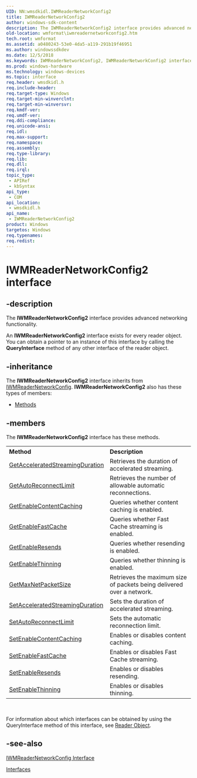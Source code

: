 ```yaml
---
UID: NN:wmsdkidl.IWMReaderNetworkConfig2
title: IWMReaderNetworkConfig2
author: windows-sdk-content
description: The IWMReaderNetworkConfig2 interface provides advanced networking functionality.An IWMReaderNetworkConfig2 interface exists for every reader object.
old-location: wmformat\iwmreadernetworkconfig2.htm
tech.root: wmformat
ms.assetid: a0480243-53e0-4da5-a119-291b19f46951
ms.author: windowssdkdev
ms.date: 12/5/2018
ms.keywords: IWMReaderNetworkConfig2, IWMReaderNetworkConfig2 interface [windows Media Format], IWMReaderNetworkConfig2 interface [windows Media Format],described, IWMReaderNetworkConfig2Interface, wmformat.iwmreadernetworkconfig2, wmsdkidl/IWMReaderNetworkConfig2
ms.prod: windows-hardware
ms.technology: windows-devices
ms.topic: interface
req.header: wmsdkidl.h
req.include-header: 
req.target-type: Windows
req.target-min-winverclnt: 
req.target-min-winversvr: 
req.kmdf-ver: 
req.umdf-ver: 
req.ddi-compliance: 
req.unicode-ansi: 
req.idl: 
req.max-support: 
req.namespace: 
req.assembly: 
req.type-library: 
req.lib: 
req.dll: 
req.irql: 
topic_type:
 - APIRef
 - kbSyntax
api_type:
 - COM
api_location:
 - wmsdkidl.h
api_name:
 - IWMReaderNetworkConfig2
product: Windows
targetos: Windows
req.typenames: 
req.redist: 
---
```


# IWMReaderNetworkConfig2 interface


## -description



The <b>IWMReaderNetworkConfig2</b> interface provides advanced networking functionality.

An <b>IWMReaderNetworkConfig2</b> interface exists for every reader object. You can obtain a pointer to an instance of this interface by calling the <b>QueryInterface</b> method of any other interface of the reader object.




## -inheritance

The <b xmlns:loc="http://microsoft.com/wdcml/l10n">IWMReaderNetworkConfig2</b> interface inherits from <a href="https://msdn.microsoft.com/0957ece7-93fe-411b-b69e-fd03933b09d1">IWMReaderNetworkConfig</a>. <b>IWMReaderNetworkConfig2</b> also has these types of members:
<ul>
<li><a href="https://docs.microsoft.com/">Methods</a></li>
</ul>

## -members

The <b>IWMReaderNetworkConfig2</b> interface has these methods.
<table class="members" id="memberListMethods">
<tr>
<th align="left" width="37%">Method</th>
<th align="left" width="63%">Description</th>
</tr>
<tr data="declared;">
<td align="left" width="37%">
<a href="https://msdn.microsoft.com/a8feda02-113a-4763-b695-c4cd48781ade">GetAcceleratedStreamingDuration</a>
</td>
<td align="left" width="63%">
Retrieves the duration of accelerated streaming.

</td>
</tr>
<tr data="declared;">
<td align="left" width="37%">
<a href="https://msdn.microsoft.com/8d0b794c-b3bf-4ec5-ac68-9666e73f7a6e">GetAutoReconnectLimit</a>
</td>
<td align="left" width="63%">
Retrieves the number of allowable automatic reconnections.

</td>
</tr>
<tr data="declared;">
<td align="left" width="37%">
<a href="https://msdn.microsoft.com/c8fdbb18-ba50-47e7-b7c9-858e6c452071">GetEnableContentCaching</a>
</td>
<td align="left" width="63%">
Queries whether content caching is enabled.

</td>
</tr>
<tr data="declared;">
<td align="left" width="37%">
<a href="https://msdn.microsoft.com/50f904a3-5a2d-4c0f-92fe-76a1ff195c91">GetEnableFastCache</a>
</td>
<td align="left" width="63%">
Queries whether Fast Cache streaming is enabled.

</td>
</tr>
<tr data="declared;">
<td align="left" width="37%">
<a href="https://msdn.microsoft.com/d39d42c3-7d00-4fb6-8979-2b65d00ac636">GetEnableResends</a>
</td>
<td align="left" width="63%">
Queries whether resending is enabled.

</td>
</tr>
<tr data="declared;">
<td align="left" width="37%">
<a href="https://msdn.microsoft.com/3ad43406-56db-48db-96a7-419b6719dbd4">GetEnableThinning</a>
</td>
<td align="left" width="63%">
Queries whether thinning is enabled.

</td>
</tr>
<tr data="declared;">
<td align="left" width="37%">
<a href="https://msdn.microsoft.com/0249822c-4772-4317-aec2-e466fbd70bad">GetMaxNetPacketSize</a>
</td>
<td align="left" width="63%">
Retrieves the maximum size of packets being delivered over a network.

</td>
</tr>
<tr data="declared;">
<td align="left" width="37%">
<a href="https://msdn.microsoft.com/c9ad5064-7742-4145-b560-f3e867da609a">SetAcceleratedStreamingDuration</a>
</td>
<td align="left" width="63%">
Sets the duration of accelerated streaming.

</td>
</tr>
<tr data="declared;">
<td align="left" width="37%">
<a href="https://msdn.microsoft.com/0ef6bb5c-6369-4b80-a227-da790b1ab6da">SetAutoReconnectLimit</a>
</td>
<td align="left" width="63%">
Sets the automatic reconnection limit.

</td>
</tr>
<tr data="declared;">
<td align="left" width="37%">
<a href="https://msdn.microsoft.com/68dcb12e-e254-407e-864b-54d4e84b08ed">SetEnableContentCaching</a>
</td>
<td align="left" width="63%">
Enables or disables content caching.

</td>
</tr>
<tr data="declared;">
<td align="left" width="37%">
<a href="https://msdn.microsoft.com/28a01985-a133-4203-8385-d4497c29bf9c">SetEnableFastCache</a>
</td>
<td align="left" width="63%">
Enables or disables Fast Cache streaming.

</td>
</tr>
<tr data="declared;">
<td align="left" width="37%">
<a href="https://msdn.microsoft.com/c3bd0e03-eee1-4022-8540-1dcc927d6b5f">SetEnableResends</a>
</td>
<td align="left" width="63%">
Enables or disables resending.

</td>
</tr>
<tr data="declared;">
<td align="left" width="37%">
<a href="https://msdn.microsoft.com/98d4eb7e-e712-4ca0-a532-1160254748b8">SetEnableThinning</a>
</td>
<td align="left" width="63%">
Enables or disables thinning.

</td>
</tr>
</table> 

For information about which interfaces can be obtained by using the QueryInterface method of this interface, see <a href="https://msdn.microsoft.com/b5edbf8b-820f-4e09-a482-8efc2283360e">Reader Object</a>.



## -see-also




<a href="https://msdn.microsoft.com/0957ece7-93fe-411b-b69e-fd03933b09d1">IWMReaderNetworkConfig Interface</a>



<a href="https://msdn.microsoft.com/c61a0739-09f2-497f-a2cd-d3f2472738e3">Interfaces</a>
 

 

